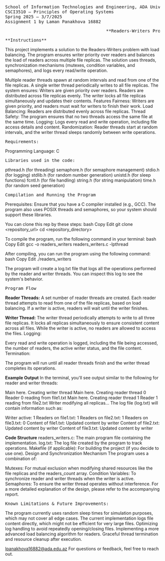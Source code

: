<pre>
School of Information Technologies and Engineering, ADA University
CSCI3510 – Principles of Operating Systems 
Spring 2025 – 3/7/2025
Assignment 1 by Laman Panakhova 16882
</pre>

<pre>
                                       **Readers-Writers Problem with Load Balancing**
</pre>

<pre>
**Instructions**
</pre>


This project implements a solution to the Readers-Writers problem with load balancing. 
The program ensures writer priority over readers and balances the load of readers across multiple file replicas. 
The solution uses threads, synchronization mechanisms (mutexes, condition variables, and semaphores), and logs every read/write operation.


Multiple reader threads spawn at random intervals and read from one of the file replicas.
A single writer thread periodically writes to all file replicas.
The system ensures:
Writers are given priority over readers.
Readers are distributed across file replicas evenly.
The writer locks all file replicas simultaneously and updates their contents.
Features
Fairness: Writers are given priority, and readers must wait for writers to finish their work.
Load Balancing: Readers are distributed evenly across file replicas.
Thread Safety: The program ensures that no two threads access the same file at the same time.
Logging: Logs every read and write operation, including file access details and content.
Randomization: Reader threads start at random intervals, and the writer thread sleeps randomly between write operations.

<pre>
Requirements:
</pre>
Programming Language: C

<pre>
Libraries used in the code:
</pre>
pthread.h (for threading)
semaphore.h (for semaphore management)
stdio.h (for logging)
stdlib.h (for random number generation)
unistd.h (for sleep functions)
fcntl.h (for file handling)
string.h (for string manipulation)
time.h (for random seed generation)

<pre>
Compilation and Running the Program
</pre>

Prerequisites:
Ensure that you have a C compiler installed (e.g., GCC). 
The program also uses POSIX threads and semaphores, so your system should support these libraries.

You can clone this rep by these steps:
bash
Copy
Edit
git clone <repository_url>
cd <repository_directory>

To compile the program, run the following command in your terminal:
bash
Copy
Edit
gcc -o readers_writers readers_writers.c -lpthread

After compiling, you can run the program using the following command:
bash
Copy
Edit
./readers_writers

The program will create a log.txt file that logs all the operations performed by the reader and writer threads. 
You can inspect this log to see the system's behavior.

<pre>
Program Flow
</pre>

**Reader Threads:**
A set number of reader threads are created.
Each reader thread attempts to read from one of the file replicas, based on load balancing.
If a writer is active, readers will wait until the writer finishes.

**Writer Thread:**
The writer thread periodically attempts to write to all three file replicas.
It locks all replicas simultaneously to ensure consistent content across all files.
While the writer is active, no readers are allowed to access the files.
Logging:

Every read and write operation is logged, including the file being accessed, the number of readers, the active writer status, and the file content.
Termination:

The program will run until all reader threads finish and the writer thread completes its operations.

**Example Output**
In the terminal, you'll see output similar to the following for reader and writer threads:

Main here. Creating writer thread
Main here. Creating reader thread 0
Reader 0 reading from file1.txt
Main here. Creating reader thread 1
Reader 1 reading from file2.txt
Writer modifying all replicas...
The log file (log.txt) will contain information such as:

Writer active: 1
Readers on file1.txt: 1
Readers on file2.txt: 1
Readers on file3.txt: 0
Content of file1.txt: Updated content by writer
Content of file2.txt: Updated content by writer
Content of file3.txt: Updated content by writer

**Code Structure**
readers_writers.c: The main program file containing the implementation.
log.txt: The log file created by the program to track operations.
Makefile (if applicable): For building the project (if you decide to use one).
Design and Synchronization Mechanism
The program uses a combination of:

Mutexes: For mutual exclusion when modifying shared resources like the file replicas and the readers_count array.
Condition Variables: To synchronize reader and writer threads when the writer is active.
Semaphores: To ensure the writer thread operates without interference.
For a more detailed explanation of the design, please refer to the accompanying report.

<pre>
Known Limitations & Future Improvements:
</pre>
The program currently uses random sleep times for simulation purposes, which may not cover all edge cases.
The current implementation logs file content directly, which might not be efficient for very large files.
Optimizing log handling to avoid repeatedly opening/closing files.
Implementing a more advanced load balancing algorithm for readers.
Graceful thread termination and resource cleanup after execution.

lpanakhova16882@ada.edu.az
For questions or feedback, feel free to reach out.
